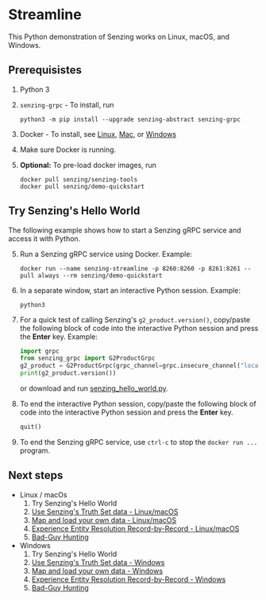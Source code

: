 # Streamline

This Python demonstration of Senzing works on Linux, macOS, and Windows.

## Prerequisistes

1. Python 3
1. `senzing-grpc` - To install, run

   ```console
   python3 -m pip install --upgrade senzing-abstract senzing-grpc

   ```

1. Docker - To install, see
   [Linux](https://docs.docker.com/desktop/install/linux-install/),
   [Mac](https://docs.docker.com/desktop/install/mac-install/), or
   [Windows](https://docs.docker.com/desktop/install/windows-install/)
1. Make sure Docker is running.
1. **Optional:** To pre-load docker images, run

   ```console
   docker pull senzing/senzing-tools
   docker pull senzing/demo-quickstart

   ```

## Try Senzing's Hello World

The following example shows how to start a Senzing gRPC service
and access it with Python.

5. Run a Senzing gRPC service using Docker.
   Example:

   ```console
   docker run --name senzing-streamline -p 8260:8260 -p 8261:8261 --pull always --rm senzing/demo-quickstart

   ```

1. In a separate window, start an interactive Python session.
   Example:

   ```console
   python3

   ```

1. For a quick test of calling Senzing's `g2_product.version()`,
   copy/paste the following block of code into the interactive Python session
   and press the **Enter** key.
   Example:

   ```python
   import grpc
   from senzing_grpc import G2ProductGrpc
   g2_product = G2ProductGrpc(grpc_channel=grpc.insecure_channel("localhost:8261"))
   print(g2_product.version())

   ```

   or download and run
   [senzing_hello_world.py](https://raw.githubusercontent.com/senzing-garage/knowledge-base/main/proposals/streamline/senzing_hello_world.py).

1. To end the interactive Python session,
   copy/paste the following block of code into the interactive Python session
   and press the **Enter** key.

   ```python
   quit()

   ```

1. To end the Senzing gRPC service,
   use `ctrl-c` to stop the `docker run ...` program.

## Next steps

- Linux / macOs
  1. Try Senzing's Hello World
  1. [Use Senzing's Truth Set data - Linux/macOS](use-senzings-truth-set-data-linux-macos.md)
  1. [Map and load your own data - Linux/macOS](map-and-load-your-own-data-linux-macos.md)
  1. [Experience Entity Resolution Record-by-Record - Linux/macOS](experience-entity-resolution-record-by-record-linux-macos.md)
  1. [Bad-Guy Hunting](bad-guy-hunting/bad-guy-hunting-linux-macos.md)
- Windows
  1. Try Senzing's Hello World
  1. [Use Senzing's Truth Set data - Windows](use-senzings-truth-set-data-windows.md)
  1. [Map and load your own data - Windows](map-and-load-your-own-data-windows.md)
  1. [Experience Entity Resolution Record-by-Record - Windows](experience-entity-resolution-record-by-record-windows.md)
  1. [Bad-Guy Hunting](bad-guy-hunting/bad-guy-hunting-windows.md)
